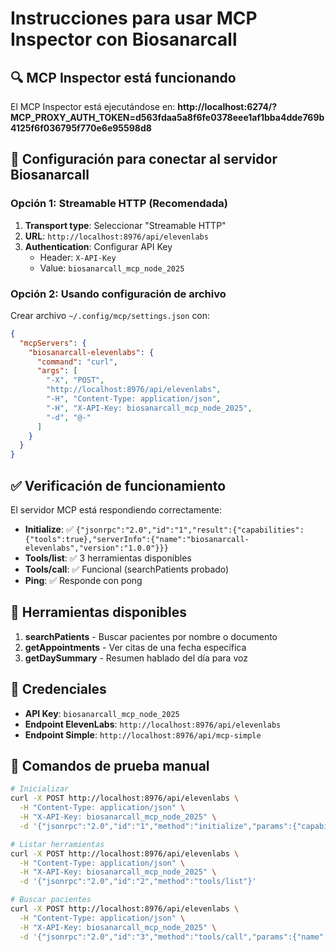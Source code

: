 # Instrucciones para usar MCP Inspector con Biosanarcall

## 🔍 MCP Inspector está funcionando

El MCP Inspector está ejecutándose en:
**http://localhost:6274/?MCP_PROXY_AUTH_TOKEN=d563fdaa5a8f6fe0378eee1af1bba4dde769b4125f6f036795f770e6e95598d8**

## 🔧 Configuración para conectar al servidor Biosanarcall

### Opción 1: Streamable HTTP (Recomendada)

1. **Transport type**: Seleccionar "Streamable HTTP"
2. **URL**: `http://localhost:8976/api/elevenlabs`
3. **Authentication**: Configurar API Key
   - Header: `X-API-Key`
   - Value: `biosanarcall_mcp_node_2025`

### Opción 2: Usando configuración de archivo

Crear archivo `~/.config/mcp/settings.json` con:

```json
{
  "mcpServers": {
    "biosanarcall-elevenlabs": {
      "command": "curl",
      "args": [
        "-X", "POST",
        "http://localhost:8976/api/elevenlabs",
        "-H", "Content-Type: application/json",
        "-H", "X-API-Key: biosanarcall_mcp_node_2025",
        "-d", "@-"
      ]
    }
  }
}
```

## ✅ Verificación de funcionamiento

El servidor MCP está respondiendo correctamente:

- **Initialize**: ✅ `{"jsonrpc":"2.0","id":"1","result":{"capabilities":{"tools":true},"serverInfo":{"name":"biosanarcall-elevenlabs","version":"1.0.0"}}}`
- **Tools/list**: ✅ 3 herramientas disponibles
- **Tools/call**: ✅ Funcional (searchPatients probado)
- **Ping**: ✅ Responde con pong

## 🎯 Herramientas disponibles

1. **searchPatients** - Buscar pacientes por nombre o documento
2. **getAppointments** - Ver citas de una fecha específica  
3. **getDaySummary** - Resumen hablado del día para voz

## 🔑 Credenciales

- **API Key**: `biosanarcall_mcp_node_2025`
- **Endpoint ElevenLabs**: `http://localhost:8976/api/elevenlabs`
- **Endpoint Simple**: `http://localhost:8976/api/mcp-simple`

## 📝 Comandos de prueba manual

```bash
# Inicializar
curl -X POST http://localhost:8976/api/elevenlabs \
  -H "Content-Type: application/json" \
  -H "X-API-Key: biosanarcall_mcp_node_2025" \
  -d '{"jsonrpc":"2.0","id":"1","method":"initialize","params":{"capabilities":{},"clientInfo":{"name":"mcp-inspector","version":"1.0.0"}}}'

# Listar herramientas
curl -X POST http://localhost:8976/api/elevenlabs \
  -H "Content-Type: application/json" \
  -H "X-API-Key: biosanarcall_mcp_node_2025" \
  -d '{"jsonrpc":"2.0","id":"2","method":"tools/list"}'

# Buscar pacientes
curl -X POST http://localhost:8976/api/elevenlabs \
  -H "Content-Type: application/json" \
  -H "X-API-Key: biosanarcall_mcp_node_2025" \
  -d '{"jsonrpc":"2.0","id":"3","method":"tools/call","params":{"name":"searchPatients","arguments":{"q":"Maria","limit":3}}}'
```
